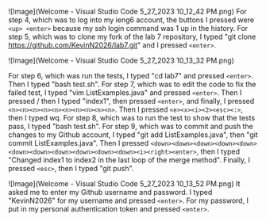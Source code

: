 ![Image](Welcome - Visual Studio Code 5_27_2023 10_12_42 PM.png)
For step 4, which was to log into my ieng6 account, the buttons I pressed were ```<up> <enter>``` because my ssh login command was 1 up in the history. For step 5, which was to clone my fork of the lab 7 repository, I typed "git clone https://github.com/KevinN2026/lab7.git" and I pressed ```<enter>```. 

![Image](Welcome - Visual Studio Code 5_27_2023 10_13_32 PM.png)

For step 6, which was run the tests, I typed "cd lab7" and pressed ```<enter>```. Then I typed "bash test.sh". For step 7, which was to edit the code to fix the failed test, I typed "vim ListExamples.java" and pressed ```<enter>```. Then I pressed / then I typed "index1", then pressed ```<enter>```, and finally, I pressed ```<n><n><n><n><n><n><n><n><n><n>```. Then I pressed ```<e><x><i><2><esc><:>```, then I typed wq. For step 8, which was to run the test to show that the tests pass, I typed "bash test.sh". For step 9, which was to commit and push the changes to my Github account, I typed "git add ListExamples.java", then "git commit ListExamples.java". Then I pressed ```<down><down><down><down><down><down><down><down><down><down><down><i><right><enter>```, then I typed "Changed index1 to index2 in the last loop of the merge method". Finally, I pressed ```<esc>```, then I typed "git push". 

![Image](Welcome - Visual Studio Code 5_27_2023 10_13_52 PM.png)
It asked me to enter my Github username and password. I typed "KevinN2026" for my username and pressed ```<enter>```. For my password, I put in my personal authentication token and pressed ```<enter>```.
